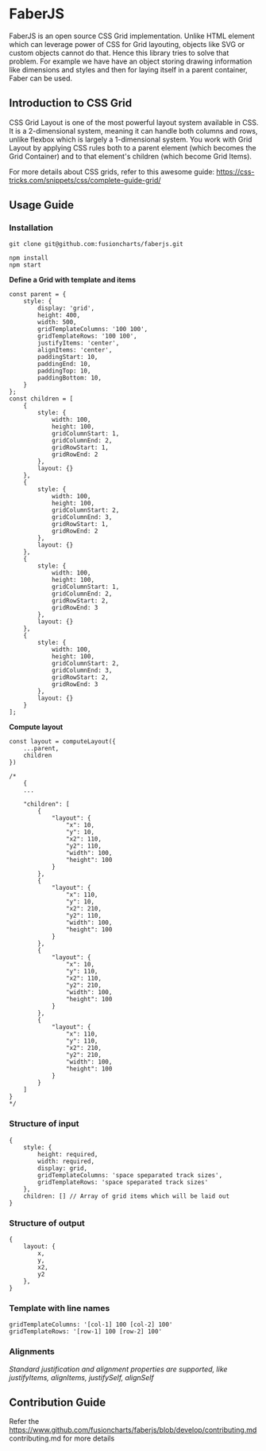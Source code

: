 # FaberJS
FaberJS is an open source CSS Grid implementation. Unlike HTML element which can leverage power of CSS for Grid layouting, objects like SVG or custom objects cannot do that. Hence this library tries to solve that problem.
For example we have have an object storing drawing information like dimensions and styles and then for laying itself in a parent container, Faber can be used.

## Introduction to CSS Grid
CSS Grid Layout is one of the most powerful layout system available in CSS. It is a 2-dimensional system, meaning it can handle both columns and rows, unlike flexbox which is largely a 1-dimensional system. You work with Grid Layout by applying CSS rules both to a parent element (which becomes the Grid Container) and to that element's children (which become Grid Items).

For more details about CSS grids, refer to this awesome guide:
https://css-tricks.com/snippets/css/complete-guide-grid/

## Usage Guide

### Installation

```
git clone git@github.com:fusioncharts/faberjs.git

npm install
npm start 
```

**Define a Grid with template and items**
```
const parent = {
    style: {
        display: 'grid',
        height: 400,
        width: 500,
        gridTemplateColumns: '100 100',
        gridTemplateRows: '100 100',
        justifyItems: 'center',
        alignItems: 'center',
        paddingStart: 10,
        paddingEnd: 10,
        paddingTop: 10,
        paddingBottom: 10,
    }
};
const children = [
    {
        style: {
            width: 100,
            height: 100,
            gridColumnStart: 1,
            gridColumnEnd: 2,
            gridRowStart: 1,
            gridRowEnd: 2
        },
        layout: {}
    },
    {
        style: {
            width: 100,
            height: 100,
            gridColumnStart: 2,
            gridColumnEnd: 3,
            gridRowStart: 1,
            gridRowEnd: 2
        },
        layout: {}
    },
    {
        style: {
            width: 100,
            height: 100,
            gridColumnStart: 1,
            gridColumnEnd: 2,
            gridRowStart: 2,
            gridRowEnd: 3
        },
        layout: {}
    },
    {
        style: {
            width: 100,
            height: 100,
            gridColumnStart: 2,
            gridColumnEnd: 3,
            gridRowStart: 2,
            gridRowEnd: 3
        },
        layout: {}
    }
];
```
**Compute layout**
```
const layout = computeLayout({
    ...parent,
    children
})

/*
    {
    ...

    "children": [
        {
            "layout": {
                "x": 10,
                "y": 10,
                "x2": 110,
                "y2": 110,
                "width": 100,
                "height": 100
            }
        },
        {
            "layout": {
                "x": 110,
                "y": 10,
                "x2": 210,
                "y2": 110,
                "width": 100,
                "height": 100
            }
        },
        {
            "layout": {
                "x": 10,
                "y": 110,
                "x2": 110,
                "y2": 210,
                "width": 100,
                "height": 100
            }
        },
        {
            "layout": {
                "x": 110,
                "y": 110,
                "x2": 210,
                "y2": 210,
                "width": 100,
                "height": 100
            }
        }
    ]
}
*/
```

### Structure of input
```
{
    style: {
        height: required,
        width: required,
        display: grid,
        gridTemplateColumns: 'space speparated track sizes',
        gridTemplateRows: 'space speparated track sizes'
    },
    children: [] // Array of grid items which will be laid out
}
```

### Structure of output
```
{
    layout: {
        x,
        y,
        x2,
        y2
    },
}
```

### Template with line names

```
gridTemplateColumns: '[col-1] 100 [col-2] 100'
gridTemplateRows: '[row-1] 100 [row-2] 100'
```

### Alignments
_Standard justification and alignment properties are supported, like justifyItems, alignItems, justifySelf, alignSelf_


## Contribution Guide
Refer the <https://www.github.com/fusioncharts/faberjs/blob/develop/contributing.md> contributing.md for more details
